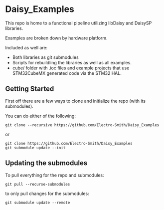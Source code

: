 # Daisy_Examples

This repo is home to a functional pipeline utilizing libDaisy and DaisySP libraries.

Examples are broken down by hardware platform.

Included as well are:
- Both libraries as git submodules
- Scripts for rebuildling the libraries as well as all examples.
- cube/ folder with .ioc files and example projects that use STM32CubeMX generated code via the STM32 HAL.


## Getting Started

First off there are a few ways to clone and initialize the repo (with its submodules).

You can do either of the following:

```
git clone --recursive https://github.com/Electro-Smith/Daisy_Examples
```

or 

```
git clone https://github.com/Electro-Smith/Daisy_Examples
git submodule update --init
```

## Updating the submodules

To pull everything for the repo and submodules:

```
git pull --recurse-submodules
```

to only pull changes for the submodules:

```
git submodule update --remote
```




